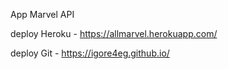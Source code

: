 App Marvel API

deploy Heroku - https://allmarvel.herokuapp.com/

deploy Git - https://igore4eg.github.io/
